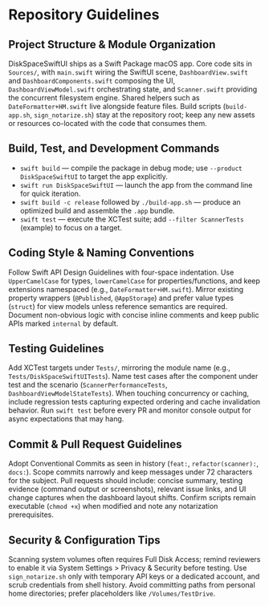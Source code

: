 # Repository Guidelines

## Project Structure & Module Organization
DiskSpaceSwiftUI ships as a Swift Package macOS app. Core code sits in `Sources/`, with `main.swift` wiring the SwiftUI scene, `DashboardView.swift` and `DashboardComponents.swift` composing the UI, `DashboardViewModel.swift` orchestrating state, and `Scanner.swift` providing the concurrent filesystem engine. Shared helpers such as `DateFormatter+HM.swift` live alongside feature files. Build scripts (`build-app.sh`, `sign_notarize.sh`) stay at the repository root; keep any new assets or resources co-located with the code that consumes them.

## Build, Test, and Development Commands
- `swift build` — compile the package in debug mode; use `--product DiskSpaceSwiftUI` to target the app explicitly.
- `swift run DiskSpaceSwiftUI` — launch the app from the command line for quick iteration.
- `swift build -c release` followed by `./build-app.sh` — produce an optimized build and assemble the `.app` bundle.
- `swift test` — execute the XCTest suite; add `--filter ScannerTests` (example) to focus on a target.

## Coding Style & Naming Conventions
Follow Swift API Design Guidelines with four-space indentation. Use `UpperCamelCase` for types, `lowerCamelCase` for properties/functions, and keep extensions namespaced (e.g., `DateFormatter+HM.swift`). Mirror existing property wrappers (`@Published`, `@AppStorage`) and prefer value types (`struct`) for view models unless reference semantics are required. Document non-obvious logic with concise inline comments and keep public APIs marked `internal` by default.

## Testing Guidelines
Add XCTest targets under `Tests/`, mirroring the module name (e.g., `Tests/DiskSpaceSwiftUITests`). Name test cases after the component under test and the scenario (`ScannerPerformanceTests`, `DashboardViewModelStateTests`). When touching concurrency or caching, include regression tests capturing expected ordering and cache invalidation behavior. Run `swift test` before every PR and monitor console output for async expectations that may hang.

## Commit & Pull Request Guidelines
Adopt Conventional Commits as seen in history (`feat:`, `refactor(scanner):`, `docs:`). Scope commits narrowly and keep messages under 72 characters for the subject. Pull requests should include: concise summary, testing evidence (command output or screenshots), relevant issue links, and UI change captures when the dashboard layout shifts. Confirm scripts remain executable (`chmod +x`) when modified and note any notarization prerequisites.

## Security & Configuration Tips
Scanning system volumes often requires Full Disk Access; remind reviewers to enable it via System Settings > Privacy & Security before testing. Use `sign_notarize.sh` only with temporary API keys or a dedicated account, and scrub credentials from shell history. Avoid committing paths from personal home directories; prefer placeholders like `/Volumes/TestDrive`.
